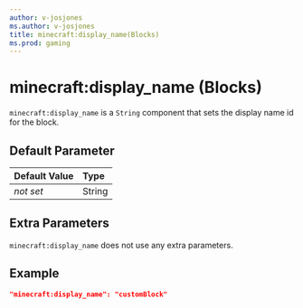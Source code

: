 ```yaml
---
author: v-josjones
ms.author: v-josjones
title: minecraft:display_name(Blocks)
ms.prod: gaming
---
```


# minecraft:display_name (Blocks)

`minecraft:display_name` is a `String` component that sets the display name id for the block.

## Default Parameter

|Default Value|Type |
|:----|:----|
|*not set*| String|

## Extra Parameters

`minecraft:display_name` does not use any extra parameters.

## Example

```json
"minecraft:display_name": "customBlock"
```
